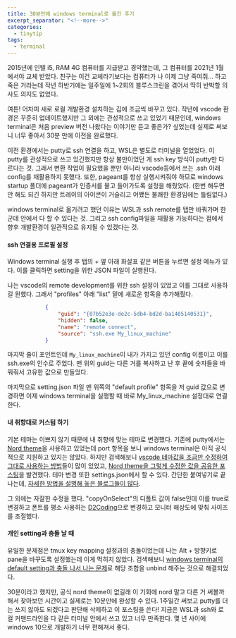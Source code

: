 ```yaml
---
title: 30분만에 windows terminal로 옮긴 후기
excerpt_separator: "<!--more-->"
categories:
  - tinytip
tags:
  - terminal
---
```


2015년에 인텔 i5, RAM 4G 컴퓨터를 지급받고 경악했는데, 그 컴퓨터를 2021년 1월에서야 교체 받았다. 친구는 이건 교체라기보다는 컴퓨터가 나 이제 그냥 죽여줘... 하고 죽은 거라는데 작년 하반기에는 일주일에 1~2회의 블루스크린을 겪어서 딱히 반박할 의사도 의지도 없었다.

여튼! 어차피 새로 로컬 개발환경 설치하는 김에 조금씩 바꾸고 있다. 작년에 vscode 환경은 꾸준히 업데이트했지만 그 외에는 관성적으로 쓰고 있었기 때문인데, windows terminal은 처음 preview 버전 나왔다는 이야기만 듣고 좋은가? 싶었는데 실제로 써보니 너무 좋아서 30분 만에 이전을 완료했다.

이전 환경에서는 putty로 ssh 연결을 하고, WSL은 별도로 터미널을 열었었다. 이 putty를 관성적으로 쓰고 있긴했지만 항상 불만이었던 게 ssh key 방식이 putty만 다르다는 것. 그래서 변환 작업이 필요했을 뿐만 아니라 vscode등에서 쓰는 .ssh 아래 config를 재활용하지 못했다. 또한, pageant를 항상 실행시켜줘야 하므로 windows startup 폴더에 pageant가 인증서를 물고 들어가도록 설정을 해줬었다. (한번 해두면 안 해도 되긴 하지만 트레이의 아이콘이 거슬리고 어쨌든 불쾌한 환경임에는 틀림없다.)

windows terminal로 옮기려고 했던 이유는 WSL과 ssh remote를 탭만 바꿔가며 한군데 안에서 다 할 수 있다는 것. 그리고 ssh config파일을 재활용 가능하다는 점에서 향후 개발환경이 일관적으로 유지될 수 있겠다는 것.

#### ssh 연결용 프로필 설정

Windows terminal 실행 후 탭의 + 옆 아래 화살표 같은 버튼을 누르면 설정 메뉴가 있다. 이를 클릭하면 setting을 위한 JSON 파일이 실행된다.

나는 vscode의 remote development를 위한 ssh 설정이 있었고 이를 그대로 사용하길 원했다. 그래서 "profiles" 아래 "list" 밑에 새로운 항목을 추가해줬다.

```json
            {
                "guid": "{07b52e3e-de2c-5db4-bd2d-ba1405140531}",
                "hidden": false,
                "name": "remote connect",
                "source": "ssh.exe My_linux_machine"
            }
```

마지막 줄이 포인트인데 `My_linux_machine`이 내가 가지고 있던 config 이름이고 이를 ssh.exe의 인수로 주었다. 맨 위의 guid는 다른 거를 복사하고 난 후 끝에 숫자들을 바꿔줘서 고유한 값으로 만들었다.

마지막으로 setting.json 파일 맨 위쪽의 "default profile" 항목을 저 guid 값으로 변경하면 이제 windows terminal을 실행할 때 바로 My_linux_machine 설정대로 연결한다.

#### 내 취향대로 커스텀 하기

기본 테마는 이쁘지 않기 때문에 내 취향에 맞는 테마로 변경했다. 기존에 putty에서는 [Nord theme](https://www.nordtheme.com/)을 사용하고 있었는데 port 항목을 보니 windows terminal은 아직 공식적으로 지원하고 있지는 않았다. 하지만 검색해보니 [vscode 테마값을 조금만 수정하여 그대로 사용하는 방법](https://blog.anaisbetts.org/vs-code-themes-in-windows-terminal/)들이 많이 있었고, [Nord theme을 그렇게 수정한 값을 공유한 포스팅](https://compiledexperience.com/blog/posts/windows-terminal-nord)을 발견했다. 테마 변경 또한 settings.json에서 할 수 있다. 간단한 붙여넣기로 끝나는데, [자세한 방법을 설명해 놓은 블로그들이 많다](https://popcorn16.tistory.com/118).

그 외에는 자잘한 수정을 했다. "copyOnSelect"의 디폴트 값이 false인데 이를 true로 변경하고 폰트를 평소 사용하는 [D2Coding](https://github.com/naver/d2codingfont)으로 변경하고 모니터 해상도에 맞춰 사이즈를 조절했다.

#### 개인 setting과 충돌 날 때

유일한 문제점은 tmux key mapping 설정과의 충돌이었는데 나는 Alt + 방향키로 pane을 바꾸도록 설정했는데 이게 먹히지 않았다. 검색해보니 [windows terminal의 default setting과 충돌 나서 나는 문제](https://github.com/microsoft/terminal/issues/4763#issuecomment-593439579)로 해당 조합을 unbind 해주는 것으로 해결되었다.

30분이라고 했지만, 공식 nord theme이 없길래 이 기회에 nord 말고 다른 거 써볼까 해서 찾아보던 시간이고 실제로는 10분만에 완성할 수 있다. 1주일간 써보고 putty를 더는 쓰지 않아도 되겠다고 판단해 삭제하고 이 포스팅을 쓴다! 지금은 WSL과 ssh와 로컬 커맨드라인을 다 같은 터미널 안에서 쓰고 있고 너무 만족한다. 몇 년 사이에 windows 10으로 개발하기 너무 편해져서 좋다.
